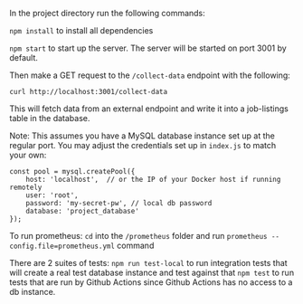 In the project directory run the following commands:

`npm install` to install all dependencies


`npm start` to start up the server. The server will be started on port 3001 by default.


Then make a GET request to the `/collect-data` endpoint with the following:


`curl http://localhost:3001/collect-data `


This will fetch data from an external endpoint and write it into a job-listings table in the database.


Note: This assumes you have a MySQL database instance set up at the regular port. You may adjust the credentials set up in `index.js` to match your own:


```
const pool = mysql.createPool({
    host: 'localhost',  // or the IP of your Docker host if running remotely
    user: 'root',
    password: 'my-secret-pw', // local db password
    database: 'project_database'
});
```

To run prometheus: `cd` into the `/prometheus` folder and run `prometheus --config.file=prometheus.yml` command

There are 2 suites of tests:
`npm run test-local` to run integration tests that will create a real test database instance and test against that
`npm test` to run tests that are run by Github Actions since Github Actions has no access to a db instance.